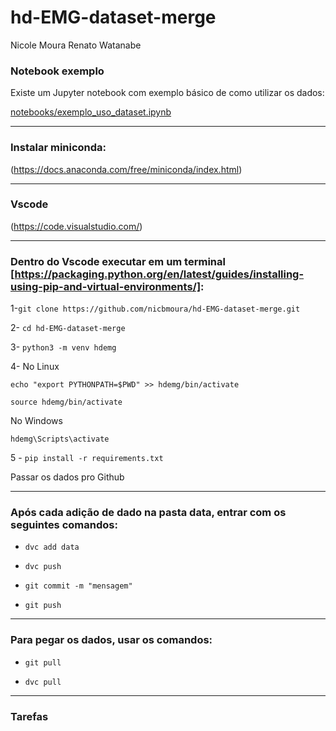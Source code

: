 # hd-EMG-dataset-merge
Nicole Moura
Renato Watanabe

### Notebook exemplo

Existe um Jupyter notebook com exemplo básico de como utilizar os dados:

[notebooks/exemplo_uso_dataset.ipynb](notebooks/exemplo_uso_dataset.ipynb)


---
### Instalar miniconda:

(https://docs.anaconda.com/free/miniconda/index.html)

---
### Vscode 

(https://code.visualstudio.com/)

---
### Dentro do Vscode executar em um terminal [https://packaging.python.org/en/latest/guides/installing-using-pip-and-virtual-environments/]:



1-`git clone https://github.com/nicbmoura/hd-EMG-dataset-merge.git`

2- `cd hd-EMG-dataset-merge`


3- `python3 -m venv hdemg`



4- No Linux

`echo "export PYTHONPATH=$PWD" >> hdemg/bin/activate`

`source hdemg/bin/activate`

No Windows

`hdemg\Scripts\activate`

5 - `pip install -r requirements.txt`

Passar os dados pro Github

---

### Após cada adição de dado na pasta data, entrar com os seguintes comandos:

- `dvc add data`

- `dvc push`

- `git commit -m "mensagem"`

- `git push`


--- 

### Para pegar os dados, usar os comandos:

- `git pull`

- `dvc pull`


---

### Tarefas
